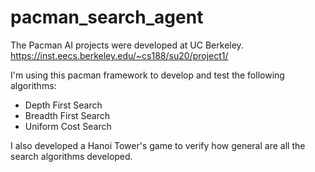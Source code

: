 # pacman_search_agent

The Pacman AI projects were developed at UC Berkeley. https://inst.eecs.berkeley.edu/~cs188/su20/project1/

I'm using this pacman framework to develop and test the following algorithms:
*  Depth First Search
*  Breadth First Search
*  Uniform Cost Search


I also developed a Hanoi Tower's game to verify how general are all the search algorithms developed.
